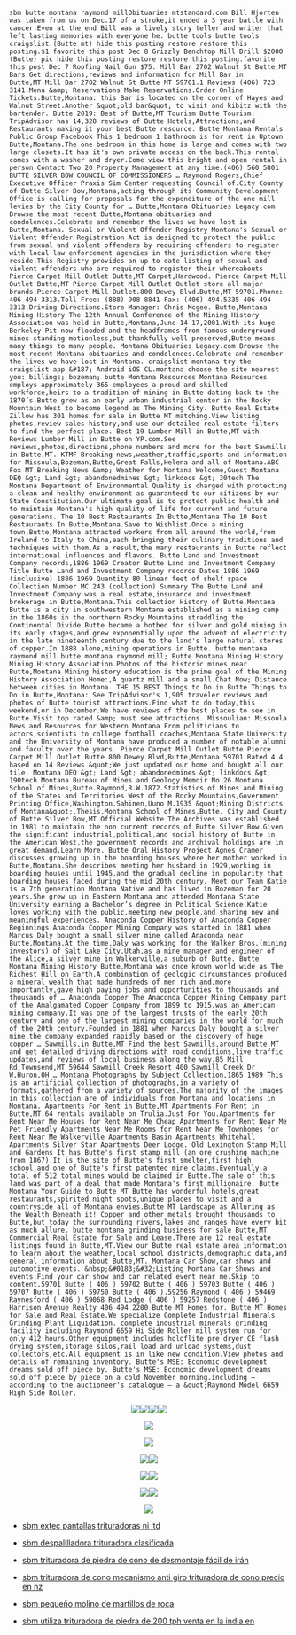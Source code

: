 
```
sbm butte montana raymond millObituaries mtstandard.com Bill Hjorten was taken from us on Dec.17 of a stroke,it ended a 3 year battle with cancer.Even at the end Bill was a lively story teller and writer that left lasting memories with everyone he. butte tools butte tools craigslist.(Butte mt) hide this posting restore restore this posting.$1.favorite this post Dec 8 Grizzly Benchtop Mill Drill $2000 (Butte) pic hide this posting restore restore this posting.favorite this post Dec 7 Roofing Nail Gun $75. Mill Bar 2702 Walnut St Butte,MT Bars Get directions,reviews and information for Mill Bar in Butte,MT.Mill Bar 2702 Walnut St Butte MT 59701.1 Reviews (406) 723 3141.Menu &amp; Reservations Make Reservations.Order Online Tickets.Butte,Montana: this Bar is located on the corner of Hayes and Walnut Street.Another &quot;old bar&quot; to visit and kibitz with the bartender. Butte 2019: Best of Butte,MT Tourism Butte Tourism: TripAdvisor has 14,328 reviews of Butte Hotels,Attractions,and Restaurants making it your best Butte resource. Butte Montana Rentals Public Group Facebook This 1 bedroom 1 bathroom is for rent in Uptown Butte,Montana.The one bedroom in this home is large and comes with two large closets.It has it's own private access on the back.This rental comes with a washer and dryer.Come view this bright and open rental in person.Contact Two 20 Property Management at any time.(406) 560 5801 BUTTE SILVER BOW COUNCIL OF COMMISSIONERS … Raymond Rogers,Chief Executive Officer Praxis Sim Center requesting Council of.City County of Butte Silver Bow,Montana,acting through its Community Development Office is calling for proposals for the expenditure of the one mill levies by the City County for … Butte,Montana Obituaries Legacy.com Browse the most recent Butte,Montana obituaries and condolences.Celebrate and remember the lives we have lost in Butte,Montana. Sexual or Violent Offender Registry Montana's Sexual or Violent Offender Registration Act is designed to protect the public from sexual and violent offenders by requiring offenders to register with local law enforcement agencies in the jurisdiction where they reside.This Registry provides an up to date listing of sexual and violent offenders who are required to register their whereabouts Pierce Carpet Mill Outlet Butte,MT Carpet,Hardwood. Pierce Carpet Mill Outlet Butte,MT Pierce Carpet Mill Outlet Outlet store all major brands.Pierce Carpet Mill Outlet.800 Dewey Blvd.Butte,MT 59701.Phone: 406 494 3313.Toll Free: (888) 908 8841 Fax: (406) 494.5335 406 494 3313.Driving Directions.Store Manager: Chris Mcgee. Butte,Montana Mining History The 12th Annual Conference of the Mining History Association was held in Butte,Montana,June 14 17,2001.With its huge Berkeley Pit now flooded and the headframes from famous underground mines standing motionless,but thankfully well preserved,Butte means many things to many people. Montana Obituaries Legacy.com Browse the most recent Montana obituaries and condolences.Celebrate and remember the lives we have lost in Montana. craigslist montana try the craigslist app &#187; Android iOS CL.montana choose the site nearest you: billings; bozeman; butte Montana Resources Montana Resources employs approximately 365 employees a proud and skilled workforce,heirs to a tradition of mining in Butte dating back to the 1870’s.Butte grew as an early urban industrial center in the Rocky Mountain West to become legend as The Mining City. Butte Real Estate Zillow has 301 homes for sale in Butte MT matching.View listing photos,review sales history,and use our detailed real estate filters to find the perfect place. Best 19 Lumber Mill in Butte,MT with Reviews Lumber Mill in Butte on YP.com.See reviews,photos,directions,phone numbers and more for the best Sawmills in Butte,MT. KTMF Breaking news,weather,traffic,sports and information for Missoula,Bozeman,Butte,Great Falls,Helena and all of Montana.ABC Fox MT Breaking News &amp; Weather for Montana Welcome,Guest Montana DEQ &gt; Land &gt; abandonedmines &gt; linkdocs &gt; 30tech The Montana Department of Environmental Quality is charged with protecting a clean and healthy environment as guaranteed to our citizens by our State Constitution.Our ultimate goal is to protect public health and to maintain Montana's high quality of life for current and future generations. The 10 Best Restaurants In Butte,Montana The 10 Best Restaurants In Butte,Montana.Save to Wishlist.Once a mining town,Butte,Montana attracted workers from all around the world,from Ireland to Italy to China,each bringing their culinary traditions and techniques with them.As a result,the many restaurants in Butte reflect international influences and flavors. Butte Land and Investment Company records,1886 1969 Creator Butte Land and Investment Company Title Butte Land and Investment Company records Dates 1886 1969 (inclusive) 1886 1969 Quantity 80 linear feet of shelf space Collection Number MC 243 (collection) Summary The Butte Land and Investment Company was a real estate,insurance and investment brokerage in Butte,Montana.This collection History of Butte,Montana Butte is a city in southwestern Montana established as a mining camp in the 1860s in the northern Rocky Mountains straddling the Continental Divide.Butte became a hotbed for silver and gold mining in its early stages,and grew exponentially upon the advent of electricity in the late nineteenth century due to the land's large natural stores of copper.In 1888 alone,mining operations in Butte. butte montana raymond mill butte montana raymond mill; Butte Montana Mining History Mining History Association.Photos of the historic mines near Butte,Montana Mining history education is the prime goal of the Mining History Association Home:,A quartz mill and a small.Chat Now; Distance between cities in Montana. THE 15 BEST Things to Do in Butte Things to Do in Butte,Montana: See TripAdvisor's 1,905 traveler reviews and photos of Butte tourist attractions.Find what to do today,this weekend,or in December.We have reviews of the best places to see in Butte.Visit top rated &amp; must see attractions. Missoulian: Missoula News and Resources for Western Montana From politicians to actors,scientists to college football coaches,Montana State University and the University of Montana have produced a number of notable alumni and faculty over the years. Pierce Carpet Mill Outlet Butte Pierce Carpet Mill Outlet Butte 800 Dewey Blvd,Butte,Montana 59701 Rated 4.4 based on 14 Reviews &quot;We just updated our home and bought all our tile. Montana DEQ &gt; Land &gt; abandonedmines &gt; linkdocs &gt; 190tech Montana Bureau of Mines and Geology Memoir No.26.Montana School of Mines,Butte.Raymond,R.W.1872.Statistics of Mines and Mining of the States and Territories West of the Rocky Mountains,Government Printing Office,Washington.Sahinen,Uuno M.1935 &quot;Mining Districts of Montana&quot;,Thesis,Montana School of Mines,Butte. City and County of Butte Silver Bow,MT Official Website The Archives was established in 1981 to maintain the non current records of Butte Silver Bow.Given the significant industrial,political,and social history of Butte in the American West,the government records and archival holdings are in great demand.Learn More. Butte Oral History Project Agnes Cramer discusses growing up in the boarding houses where her mother worked in Butte,Montana.She describes meeting her husband in 1929,working in boarding houses until 1945,and the gradual decline in popularity that boarding houses faced during the mid 20th century. Meet our Team Katie is a 7th generation Montana Native and has lived in Bozeman for 20 years.She grew up in Eastern Montana and attended Montana State University earning a Bachelor’s degree in Political Science.Katie loves working with the public,meeting new people,and sharing new and meaningful experiences. Anaconda Copper History of Anaconda Copper Beginnings.Anaconda Copper Mining Company was started in 1881 when Marcus Daly bought a small silver mine called Anaconda near Butte,Montana.At the time,Daly was working for the Walker Bros.(mining investors) of Salt Lake City,Utah,as a mine manager and engineer of the Alice,a silver mine in Walkerville,a suburb of Butte. Butte Montana Mining History Butte,Montana was once known world wide as The Richest Hill on Earth.A combination of geologic circumstances produced a mineral wealth that made hundreds of men rich and,more importantly,gave high paying jobs and opportunities to thousands and thousands of … Anaconda Copper The Anaconda Copper Mining Company,part of the Amalgamated Copper Company from 1899 to 1915,was an American mining company.It was one of the largest trusts of the early 20th century and one of the largest mining companies in the world for much of the 20th century.Founded in 1881 when Marcus Daly bought a silver mine,the company expanded rapidly based on the discovery of huge copper … Sawmills,in Butte,MT Find the best Sawmills,around Butte,MT and get detailed driving directions with road conditions,live traffic updates,and reviews of local business along the way.85 Mill Rd,Townsend,MT 59644 Sawmill Creek Resort 400 Sawmill Creek Dr W,Huron,OH … Montana Photographs by Subject Collection,1865 1989 This is an artificial collection of photographs,in a variety of formats,gathered from a variety of sources.The majority of the images in this collection are of individuals from Montana and locations in Montana. Apartments For Rent in Butte,MT Apartments For Rent in Butte,MT.64 rentals available on Trulia.Just For You.Apartments for Rent Near Me Houses for Rent Near Me Cheap Apartments for Rent Near Me Pet Friendly Apartments Near Me Rooms for Rent Near Me Townhomes for Rent Near Me Walkerville Apartments Basin Apartments Whitehall Apartments Silver Star Apartments Deer Lodge. Old Lexington Stamp Mill and Gardens It has Butte's first stamp mill (an ore crushing machine from 1867).It is the site of Butte's first smelter,first high school,and one of Butte's first patented mine claims.Eventually,a total of 512 total mines would be claimed in Butte.The sale of this land was part of a deal that made Montana's first millionaire. Butte Montana Your Guide to Butte MT Butte has wonderful hotels,great restaurants,spirited night spots,unique places to visit and a countryside all of Montana envies.Butte MT Landscape as Alluring as the Wealth Beneath it! Copper and other metals brought thousands to Butte,but today the surrounding rivers,lakes and ranges have every bit as much allure. butte montana grinding business for sale Butte,MT Commercial Real Estate for Sale and Lease.There are 12 real estate listings found in Butte,MT.View our Butte real estate area information to learn about the weather,local school districts,demographic data,and general information about Butte,MT. Montana Car Show,car shows and automotive events. &nbsp;&#0183;&#32;Listing Montana Car Shows and events.Find your car show and car related event near me.Skip to content.59701 Butte ( 406 ) 59702 Butte ( 406 ) 59703 Butte ( 406 ) 59707 Butte ( 406 ) 59750 Butte ( 406 ).59256 Raymond ( 406 ) 59469 Raynesford ( 406 ) 59068 Red Lodge ( 406 ) 59257 Redstone ( 406 ) Harrison Avenue Realty 406 494 2200 Butte MT Homes for. Butte MT Homes for Sale and Real Estate.We specialize Complete Industrial Minerals Grinding Plant Liquidation. complete industrial minerals grinding facility including Raymond 6659 Hi Side Roller mill system run for only 412 hours.Other equipment includes holoflite pre dryer,CE flash drying system,storage silos,rail load and unload systems,dust collectors,etc.All equipment is in like new condition.View photos and details of remaining inventory. Butte's MSE: Economic development dreams sold off piece by. Butte's MSE: Economic development dreams sold off piece by piece on a cold November morning.including — according to the auctioneer's catalogue — a &quot;Raymond Model 6659 High Side Roller. 
```

<div align="center">

<a href="https://es-mill.shibang-china.com/github&k=sbm+butte+montana+raymond+mill"><img src="https://static.shibang-china.com/es/mill/index.jpg"></a><a href="https://es-mill.shibang-china.com/materials.htmlgithub&k=sbm+butte+montana+raymond+mill"><img src="https://static.shibang-china.com/es/mill/materials.jpg"></a><a href="https://es-mill.shibang-china.com/about.htmlgithub&k=sbm+butte+montana+raymond+mill"><img src="https://static.shibang-china.com/es/mill/about.jpg"></a><a href="https://es-mill.shibang-china.com/contact.htmlgithub&k=sbm+butte+montana+raymond+mill"><img src="https://static.shibang-china.com/es/mill/contact.jpg"></a>

<a href="https://es-mill.shibang-china.com/github&k=sbm+butte+montana+raymond+mill"><img src="https://static.shibang-china.com/es/mill/banner.jpg"></a>

<a href="https://swt.shibang-china.com/github&k=sbm+butte+montana+raymond+mill"><img src="https://static.shibang-china.com/es/mill/chat.jpg"></a>

<a href="https://es-mill.shibang-china.com/products/vertical-roller-mill.htmlgithub&k=sbm+butte+montana+raymond+mill"><img src="https://static.shibang-china.com/es/mill/vertical.jpg"></a><a href="https://es-mill.shibang-china.com/products/raymond-mill.htmlgithub&k=sbm+butte+montana+raymond+mill"><img src="https://static.shibang-china.com/es/mill/raymond.jpg"></a>

<a href="https://es-mill.shibang-china.com/products/ultrafine-grinding-mill.htmlgithub&k=sbm+butte+montana+raymond+mill"><img src="https://static.shibang-china.com/es/mill/ultrafine.jpg"></a><a href="https://es-mill.shibang-china.com/products/trapezium-grinding-mill.htmlgithub&k=sbm+butte+montana+raymond+mill"><img src="https://static.shibang-china.com/es/mill/trapezium.jpg"></a>

<a href="https://es-mill.shibang-china.com/products/ball-mill.htmlgithub&k=sbm+butte+montana+raymond+mill"><img src="https://static.shibang-china.com/es/mill/ball.jpg"></a><a href="https://es-mill.shibang-china.com/products/hammer-mill.htmlgithub&k=sbm+butte+montana+raymond+mill"><img src="https://static.shibang-china.com/es/mill/hammer.jpg"></a>

<a href="https://swt.shibang-china.com/github&k=sbm+butte+montana+raymond+mill"><img src="https://static.shibang-china.com/es/mill/case.jpg"></a>

</div>


* [sbm extec pantallas trituradoras ni ltd](sbm%20extec%20pantallas%20trituradoras%20ni%20ltd.md)

* [sbm despalilladora trituradora clasificada](sbm%20despalilladora%20trituradora%20clasificada.md)

* [sbm trituradora de piedra de cono de desmontaje fácil de irán](sbm%20trituradora%20de%20piedra%20de%20cono%20de%20desmontaje%20f%C3%A1cil%20de%20ir%C3%A1n.md)

* [sbm trituradora de cono mecanismo anti giro trituradora de cono precio en nz](sbm%20trituradora%20de%20cono%20mecanismo%20anti%20giro%20trituradora%20de%20cono%20precio%20en%20nz.md)

* [sbm pequeño molino de martillos de roca](sbm%20peque%C3%B1o%20molino%20de%20martillos%20de%20roca.md)

* [sbm utiliza trituradora de piedra de 200 tph venta en la india en](sbm%20utiliza%20trituradora%20de%20piedra%20de%20200%20tph%20venta%20en%20la%20india%20en.md)